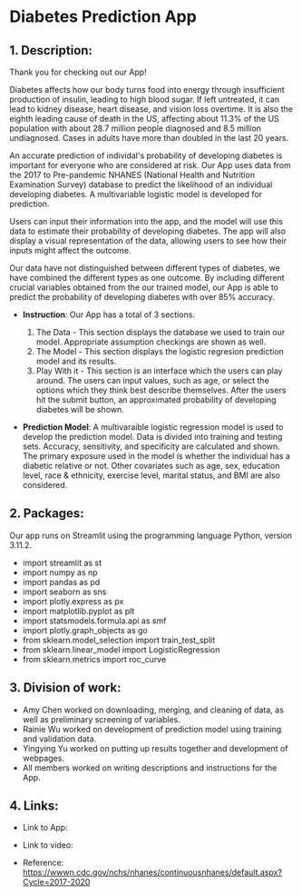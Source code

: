 # Diabetes Prediction App

## 1. Description:
Thank you for checking out our App! 

Diabetes affects how our body turns food into energy through insufficient production of insulin, leading to high blood sugar. If left untreated, it can lead to kidney disease, heart disease, and vision loss overtime. It is also the eighth leading cause of death in the US, affecting about 11.3% of the US population with about 28.7 million people diagnosed and 8.5 million undiagnosed. Cases in adults have more than doubled in the last 20 years. 

An accurate prediction of individal's probability of developing diabetes is important for everyone who are considered at risk. Our App uses data from the 2017 to Pre-pandemic NHANES (National Health and Nutrition Examination Survey) database to predict the likelihood of an individual developing diabetes. A multivariable logistic model is developed for prediction. 

Users can input their information into the app, and the model will use this data to estimate their probability of developing diabetes. The app will also display a visual representation of the data, allowing users to see how their inputs might affect the outcome.

Our data have not distinguished between different types of diabetes, we have combined the different types as one outcome. By including different crucial variables obtained from the our trained model, our App is able to predict the probability of developing diabetes with over 85% accuracy. 

+ **Instruction**: Our App has a total of 3 sections. 
    1. The Data - This section displays the database we used to train our model. Appropriate assumption checkings are shown as well.
    2. The Model - This section displays the logistic regresion prediction model and its results. 
    3. Play With it - This section is an interface which the users can play around. The users can input values, such as age, or select the options which they think best describe themselves. After the users hit the submit button, an approximated probability of developing diabetes will be shown. 

+ **Prediction Model**: A multivaraible logistic regression model is used to develop the prediction model. Data is divided into training and testing sets. Accuracy, sensitivity, and specificity are calculated and shown. The primary exposure used in the model is whether the individual has a diabetic relative or not. Other covariates such as age, sex, education level, race & ethnicity, exercise level, marital status, and BMI are also considered. 

## 2. Packages:

Our app runs on Streamlit using the programming language Python, version 3.11.2. 

+ import streamlit as st
+ import numpy as np
+ import pandas as pd
+ import seaborn as sns
+ import plotly.express as px
+ import matplotlib.pyplot as plt
+ import statsmodels.formula.api as smf 
+ import plotly.graph_objects as go
+ from sklearn.model_selection import train_test_split
+ from sklearn.linear_model import LogisticRegression
+ from sklearn.metrics import roc_curve


## 3. Division of work:

+ Amy Chen worked on downloading, merging, and cleaning of data, as well as preliminary screening of variables.
+ Rainie Wu worked on development of prediction model using training and validation data.
+ Yingying Yu worked on putting up results together and development of webpages.
+ All members worked on writing descriptions and instructions for the App. 

## 4. Links:

+ Link to App: 

+ Link to video: 

+ Reference: https://wwwn.cdc.gov/nchs/nhanes/continuousnhanes/default.aspx?Cycle=2017-2020

